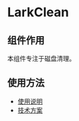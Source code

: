 # LarkClean

## 组件作用

本组件专注于磁盘清理。

## 使用方法

- [使用说明](https://bytedance.feishu.cn/wiki/We2XwZSiriVwqsknD0hcLYZQnXd)
- [技术方案](https://bytedance.feishu.cn/wiki/CmC8wVecKifThRk2qAOcfvYEnCc)
